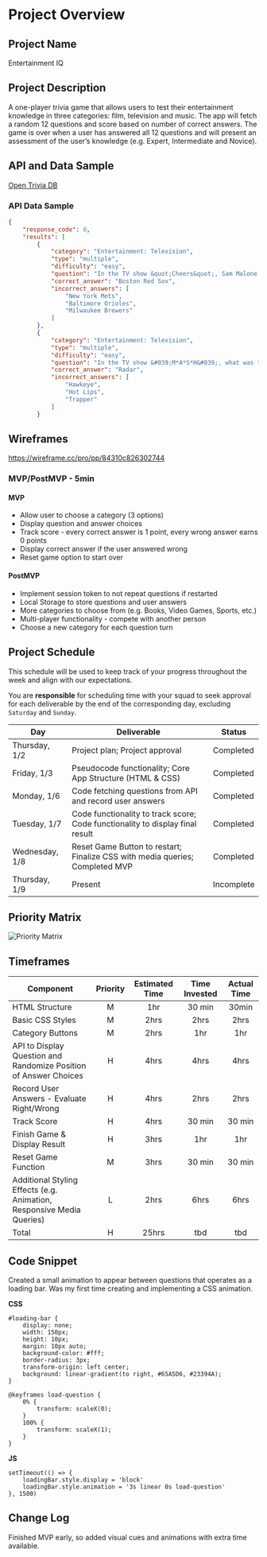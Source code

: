 # Project Overview

## Project Name

Entertainment IQ

## Project Description

A one-player trivia game that allows users to test their entertainment knowledge in three categories: film, television and music. The app will fetch a random 12 questions and score based on number of correct answers. The game is over when a user has answered all 12 questions and will present an assessment of the user’s knowledge (e.g. Expert, Intermediate and Novice). 

## API and Data Sample

[Open Trivia DB](https://opentdb.com/api_config.php)

### API Data Sample

```JSON
{
    "response_code": 0,
    "results": [
        {
            "category": "Entertainment: Television",
            "type": "multiple",
            "difficulty": "easy",
            "question": "In the TV show &quot;Cheers&quot;, Sam Malone was a former relief pitcher for which baseball team?",
            "correct_answer": "Boston Red Sox",
            "incorrect_answers": [
                "New York Mets",
                "Baltimore Orioles",
                "Milwaukee Brewers"
            ]
        },
        {
            "category": "Entertainment: Television",
            "type": "multiple",
            "difficulty": "easy",
            "question": "In the TV show &#039;M*A*S*H&#039;, what was the nickname of Corporal Walter O&#039;Reilly?",
            "correct_answer": "Radar",
            "incorrect_answers": [
                "Hawkeye",
                "Hot Lips",
                "Trapper"
            ]
        }

```

## Wireframes

https://wireframe.cc/pro/pp/84310c826302744 

### MVP/PostMVP - 5min 

#### MVP 

- Allow user to choose a category (3 options)
- Display question and answer choices
- Track score - every correct answer is 1 point, every wrong answer earns 0 points
- Display correct answer if the user answered wrong
- Reset game option to start over


#### PostMVP 

- Implement session token to not repeat questions if restarted
- Local Storage to store questions and user answers
- More categories to choose from (e.g. Books, Video Games, Sports, etc.)
- Multi-player functionality - compete with another person
- Choose a new category for each question turn 


## Project Schedule

This schedule will be used to keep track of your progress throughout the week and align with our expectations.  

You are **responsible** for scheduling time with your squad to seek approval for each deliverable by the end of the corresponding day, excluding `Saturday` and `Sunday`.

|  Day | Deliverable | Status
|---|---| ---|
|Thursday, 1/2| Project plan; Project approval | Completed
|Friday, 1/3| Pseudocode functionality; Core App Structure (HTML & CSS) | Completed
|Monday, 1/6| Code fetching questions from API and record user answers | Completed
|Tuesday, 1/7| Code functionality to track score; Code functionality to display final result | Completed
|Wednesday, 1/8| Reset Game Button to restart; Finalize CSS with media queries; Completed MVP  | Completed
|Thursday, 1/9| Present | Incomplete


## Priority Matrix

![Priority Matrix](https://res.cloudinary.com/db0kbxvhr/image/upload/c_scale,w_500/v1577996310/Priority-Matrix_q44ll0.jpg)

## Timeframes

| Component | Priority | Estimated Time | Time Invested | Actual Time |
| --- | :---: |  :---: | :---: | :---: |
| HTML Structure | M | 1hr| 30 min | 30min |
| Basic CSS Styles | M | 2hrs| 2hrs | 2hrs |
| Category Buttons | M | 2hrs | 1hr | 1hr |
| API to Display Question and Randomize Position of Answer Choices | H | 4hrs | 4hrs | 4hrs |
| Record User Answers - Evaluate Right/Wrong | H | 4hrs | 2hrs | 2hrs |
| Track Score | H | 4hrs | 30 min | 30 min |
| Finish Game & Display Result | H | 3hrs | 1hr | 1hr |
| Reset Game Function | M | 3hrs | 30 min | 30 min |
| Additional Styling Effects (e.g. Animation, Responsive Media Queries) | L | 2hrs | 6hrs | 6hrs |
| Total | H | 25hrs| tbd | tbd |


## Code Snippet

Created a small animation to appear between questions that operates as a loading bar. Was my first time creating and implementing a CSS animation.

**CSS**
```
#loading-bar {
    display: none;
    width: 150px;
    height: 10px;
    margin: 10px auto;
    background-color: #fff;
    border-radius: 3px;
    transform-origin: left center;
    background: linear-gradient(to right, #65A5D6, #23394A);
}

@keyframes load-question {
    0% { 
        transform: scaleX(0);
    }
    100% { 
        transform: scaleX(1);
    }
}
```
**JS**
```
setTimeout(() => {
    loadingBar.style.display = 'block'
    loadingBar.style.animation = '3s linear 0s load-question'
}, 1500)
```

## Change Log
 Finished MVP early, so added visual cues and animations with extra time available.
